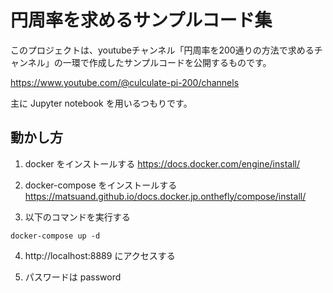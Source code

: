 # 円周率を求めるサンプルコード集

このプロジェクトは、youtubeチャンネル「円周率を200通りの方法で求めるチャンネル」の一環で作成したサンプルコードを公開するものです。

https://www.youtube.com/@culculate-pi-200/channels

主に Jupyter notebook を用いるつもりです。

## 動かし方

1. docker をインストールする https://docs.docker.com/engine/install/

2. docker-compose をインストールする https://matsuand.github.io/docs.docker.jp.onthefly/compose/install/

3. 以下のコマンドを実行する
```
docker-compose up -d
```

4. http://localhost:8889 にアクセスする

5. パスワードは password
